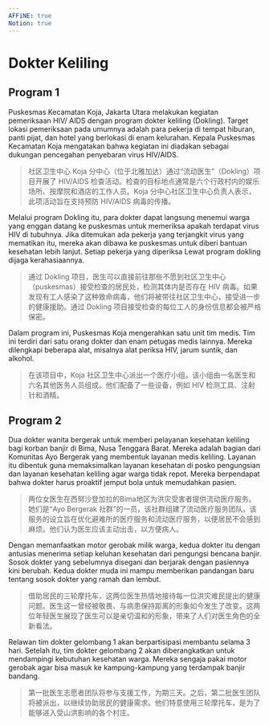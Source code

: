 ```yaml
---
AFFiNE: true
Notion: true
---
```


# Dokter Keliling

## Program 1

Puskesmas Kecamatan Koja, Jakarta Utara melakukan kegiatan pemeriksaan HIV/ AIDS dengan program dokter keliling (Dokling). Target lokasi pemeriksaan pada umumnya adalah para pekerja di tempat hiburan, panti pijat, dan hotel yang berlokasi di enam kelurahan. Kepala Puskesmas Kecamatan Koja mengatakan bahwa kegiatan ini diadakan sebagai dukungan pencegahan penyebaran virus HIV/AIDS.

> 社区卫生中心 Koja 分中心（位于北雅加达）通过“流动医生”（Dokling）项目开展了 HIV/AIDS 检查活动。检查的目标地点通常是六个行政村内的娱乐场所、按摩院和酒店的工作人员。Koja 分中心社区卫生中心负责人表示，此项活动旨在支持预防 HIV/AIDS 病毒的传播。

Melalui program Dokling itu, para dokter dapat langsung menemui warga yang enggan datang ke puskesmas untuk memeriksa apakah terdapat virus HIV di tubuhnya. Jika ditemukan ada pekerja yang terjangkit virus yang mematikan itu, mereka akan dibawa ke puskesmas untuk diberi bantuan kesehatan lebih lanjut. Setiap pekerja yang diperiksa Lewat program dokling dijaga kerahasiaannya.

> 通过 Dokling 项目，医生可以直接前往那些不愿到社区卫生中心（puskesmas）接受检查的居民处，检测其体内是否存在 HIV 病毒。如果发现有工人感染了这种致命病毒，他们将被带往社区卫生中心，接受进一步的健康援助。通过 Dokling 项目接受检查的每位工人的身份信息都会被严格保密。

Dalam program ini, Puskesmas Koja mengerahkan satu unit tim medis. Tim ini terdiri dari satu orang dokter dan enam petugas medis lainnya. Mereka dilengkapi beberapa alat, misalnya alat periksa HIV, jarum suntik, dan alkohol.

> 在该项目中，Koja 社区卫生中心派出一个医疗小组。该小组由一名医生和六名其他医务人员组成。他们配备了一些设备，例如 HIV 检测工具、注射针和酒精。

## Program 2

Dua dokter wanita bergerak untuk memberi pelayanan kesehatan keliling bagi korban banjir di Bima, Nusa Tenggara Barat. Mereka adalah bagian dari Komunitas Ayo Bergerak yang membentuk layanan medis keliling. Layanan itu dibentuk guna memaksimalkan layanan kesehatan di posko pengungsian dan layanan kesehatan keliling agar warga tidak repot. Mereka berpendapat bahwa dokter harus proaktif jemput bola untuk memudahkan pasien.

> 两位女医生在西努沙登加拉的Bima地区为洪灾受害者提供流动医疗服务。她们是“Ayo Bergerak 社群”的一员，该社群组建了流动医疗服务团队。该服务的设立旨在优化避难所的医疗服务和流动医疗服务，以便居民不会感到麻烦。他们认为医生应该主动出击，以方便病人。

Dengan memanfaatkan motor gerobak milik warga, kedua dokter itu dengan antusias menerima setiap keluhan kesehatan dari pengungsi bencana banjir. Sosok dokter yang sebelumnya disegani dan berjarak dengan pasiennya kini berubah. Kedua dokter muda ini mampu memberikan pandangan baru tentang sosok dokter yang ramah dan lembut.

> 借助居民的三轮摩托车，这两位医生热情地接待每一位洪灾难民提出的健康问题。医生这一曾经被敬畏、与病患保持距离的形象如今发生了改变。这两位年轻医生展现了医生可以是亲切温和的形象，带来了人们对医生角色的全新看法。

Relawan tim dokter gelombang 1 akan berpartisipasi membantu selama 3 hari. Setelah itu, tim dokter gelombang 2 akan diberangkatkan untuk mendampingi kebutuhan kesehatan warga. Mereka sengaja pakai motor gerobak agar bisa masuk ke kampung-kampung yang terdampak banjir bandang.

> 第一批医生志愿者团队将参与支援工作，为期三天。之后，第二批医生团队将被派出，以继续协助居民的健康需求。他们特意使用三轮摩托车，是为了能够进入受山洪影响的各个村庄。
